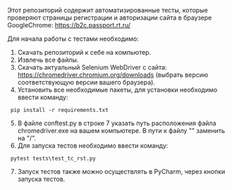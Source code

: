 Этот репозиторий содержит автоматизированные тесты, которые проверяют страницы регистрации и авторизации сайта в браузере GoogleChrome: https://b2c.passport.rt.ru/

Для начала работы с тестами необходимо:

1) Скачать репозиторий к себе на компьютер.
2) Извлечь все файлы.
3) Скачать актуальный Selenium WebDriver с сайта: https://chromedriver.chromium.org/downloads (выбрать версию соответствующую версии вашего браузера).
4) Установить все необходимые пакеты, для установки необходимо ввести команду:
```
 pip install -r requirements.txt
```
5) В файле conftest.py в строке 7 указать путь расположения файла chromedriver.exe на вашем компьютере. В пути к файлу "" заменить на "/".
6) Для запуска тестов необходимо ввести команду:
```
 pytest tests\test_tc_rst.py
```
7) Запуск тестов также можно осуществлять в PyCharm, через кнопки запуска тестов.
